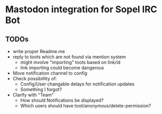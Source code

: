# Mastodon integration for Sopel IRC Bot

## TODOs
- write proper Readme.me
- reply to toots which are not found via mention system
  - might involve "importing" toots based on link/id
  - link importing could become dangerous
- Move notification channel to config
- Check possibillity of:
  - Config/User changable delays for notification updates
  - Something I forgot?
- Clarify with "Team"
  - How should Notifications be displayed?
  - Which users should have toot/anonymous/delete-permission?
